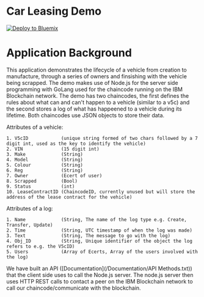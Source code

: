 # Car Leasing Demo

[![Deploy to Bluemix](https://bluemix.net/deploy/button.png)](https://bluemix.net/deploy?repository=https://github.com/jpayne23/Car-Lease-Demo.git)

# Application Background

This application demonstrates the lifecycle of a vehicle from creation to manufacture, through a series of owners and finsishing with the vehicle being scrapped. The demo makes use of Node.js for the server side programming with GoLang used for the chaincode running on the IBM Blockchain network. The demo has two chaincodes, the first defines the rules about what can and can't happen to a vehicle (similar to a v5c) and the second stores a log of what has happeened to a vehicle during its lifetime. Both chaincodes use JSON objects to store their data.

Attributes of a vehicle:

	1. V5cID            (unique string formed of two chars followed by a 7 digit int, used as the key to identify the vehicle)
	2. VIN              (15 digit int)
	3. Make             (String)
	4. Model            (String)
	5. Colour           (String)
	6. Reg              (String)
	7. Owner            (Ecert of user)
	8. Scrapped         (Bool)
	9. Status           (int)
	10. LeaseContractID (ChaincodeID, currently unused but will store the address of the lease contract for the vehicle)
  
Attributes of a log:

	1. Name             (String, The name of the log type e.g. Create, Transfer, Update)
	2. Time             (String, UTC timestamp of when the log was made)
	3. Text             (String, The message to go with the log)
	4. Obj_ID           (String, Unique identifier of the object the log refers to e.g. the V5cID)
	5. Users            (Array of Ecerts, Array of the users involved with the log)

We have built an API ([Documentation](/Documentation/API Methods.txt)) that the client side uses to call the Node.js server. The node.js server then uses HTTP REST calls to contact a peer on the IBM Blockchain network to call our chaincode/communicate with the blockchain.



  
